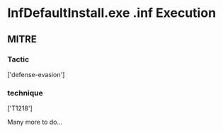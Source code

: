 # InfDefaultInstall.exe .inf Execution

## MITRE

### Tactic
['defense-evasion']

### technique
['T1218']

Many more to do...
